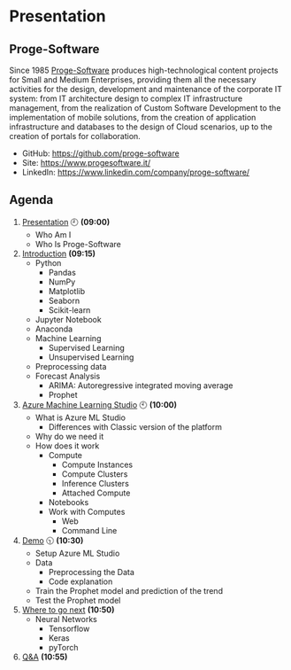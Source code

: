 # Presentation

## Proge-Software

Since 1985 [Proge-Software](https://www.progesoftware.it/) produces high-technological content projects for Small and Medium Enterprises, providing them all the necessary activities for the design, development and maintenance of the corporate IT system: from IT architecture design to complex IT infrastructure management, from the realization of Custom Software Development to the implementation of mobile solutions, from the creation of application infrastructure and databases to the design of Cloud scenarios, up to the creation of portals for collaboration.

- GitHub: https://github.com/proge-software
- Site: https://www.progesoftware.it/
- LinkedIn: https://www.linkedin.com/company/proge-software/

## Agenda

1. [Presentation](01.presentation.md) :clock9: **(09:00)**
   - Who Am I
   - Who Is Proge-Software
2. [Introduction](02.introduction.md) **(09:15)**
   - Python
     - Pandas
     - NumPy
     - Matplotlib
     - Seaborn
     - Scikit-learn
   - Jupyter Notebook
   - Anaconda
   - Machine Learning
     - Supervised Learning
     - Unsupervised Learning
   - Preprocessing data
   - Forecast Analysis
     - ARIMA: Autoregressive integrated moving average
     - Prophet
3. [Azure Machine Learning Studio](03.azure-machine-learning-studio.md) :clock10: **(10:00)**
   - What is Azure ML Studio
     - Differences with Classic version of the platform
   - Why do we need it
   - How does it work
     - Compute
       - Compute Instances
       - Compute Clusters
       - Inference Clusters
       - Attached Compute
     - Notebooks
     - Work with Computes
       - Web 
       - Command Line
4. [Demo](04.demo.md) :clock1030: **(10:30)**
   - Setup Azure ML Studio
   - Data
     - Preprocessing the Data
     - Code explanation
   - Train the Prophet model and prediction of the trend
   - Test the Prophet model
5. [Where to go next](05.where-to-go-next.md) **(10:50)**
   - Neural Networks
     - Tensorflow
     - Keras
     - pyTorch
6. [Q&A](06.q&a.md) **(10:55)**
